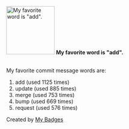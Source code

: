 <img src="https://my-badges.github.io/my-badges/favorite-word.png" alt="My favorite word is &quot;add&quot;." title="My favorite word is &quot;add&quot;." width="128">
<strong>My favorite word is &quot;add&quot;.</strong>
<br><br>

My favorite commit message words are:

1. add (used 1125 times)
2. update (used 885 times)
3. merge (used 753 times)
4. bump (used 669 times)
5. request (used 576 times)


Created by <a href="https://github.com/my-badges/my-badges">My Badges</a>